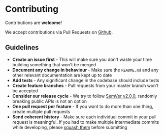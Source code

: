 # Contributing
Contributions are **welcome**!

We accept contributions via Pull Requests on [Github](https://github.com/andrisan/SPSU-OBE).

## Guidelines
- **Create an issue first** - This will make sure you don't waste your time building something that won't be merged
- **Document any change in behaviour** - Make sure the `README.md` and any other relevant documentation are kept up to date
- **Add tests** - Any significant change in the codebase should include tests
- **Create feature branches** - Pull requests from your master branch won't be accepted
- **Consider our release cycle** - We try to follow [SemVer v2.0.0](http://semver.org/), randomly breaking public APIs is not an option
- **One pull request per feature** - If you want to do more than one thing, create multiple pull requests
- **Send coherent history** - Make sure each individual commit in your pull request is meaningful. If you had to make multiple intermediate commits while developing, please [squash them](http://www.git-scm.com/book/en/v2/Git-Tools-Rewriting-History#Changing-Multiple-Commit-Messages) before submitting
